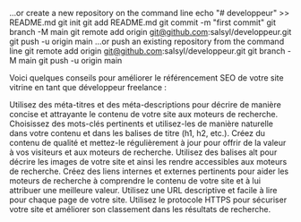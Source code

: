 …or create a new repository on the command line
echo "# developpeur" >> README.md
git init
git add README.md
git commit -m "first commit"
git branch -M main
git remote add origin git@github.com:salsyl/developpeur.git
git push -u origin main
…or push an existing repository from the command line
git remote add origin git@github.com:salsyl/developpeur.git
git branch -M main
git push -u origin main

Voici quelques conseils pour améliorer le référencement SEO de votre site vitrine en tant que développeur freelance :

Utilisez des méta-titres et des méta-descriptions pour décrire de manière concise et attrayante le contenu de votre site aux moteurs de recherche.
Choisissez des mots-clés pertinents et utilisez-les de manière naturelle dans votre contenu et dans les balises de titre (h1, h2, etc.).
Créez du contenu de qualité et mettez-le régulièrement à jour pour offrir de la valeur à vos visiteurs et aux moteurs de recherche.
Utilisez des balises alt pour décrire les images de votre site et ainsi les rendre accessibles aux moteurs de recherche.
Créez des liens internes et externes pertinents pour aider les moteurs de recherche à comprendre le contenu de votre site et à lui attribuer une meilleure valeur.
Utilisez une URL descriptive et facile à lire pour chaque page de votre site.
Utilisez le protocole HTTPS pour sécuriser votre site et améliorer son classement dans les résultats de recherche.